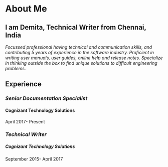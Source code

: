 # About Me

## I am Demita, Technical Writer from Chennai, India

*Focussed professional having technical and communication skills, and contributing 5 years of experience in the software industry. Proficient in writing user manuals, user guides, online help and release notes. Specialize in thinking outside the box to find unique solutions to difficult engineering problems.*  


## Experience 
### *Senior Documentation Specialist*
#### Cognizant Technology Solutions
April 2017- Present
 
### *Technical Writer*
##### Cognizant Technology Solutions
September 2015- April 2017
